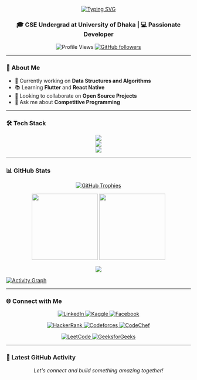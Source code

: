 <p align="center">
  <a href="https://github.com/clear20-22">
    <img src="https://readme-typing-svg.herokuapp.com?font=Fira+Code&pause=1000&color=0099FF&center=true&vCenter=true&width=435&lines=Hi+👋,+I'm+Jubayer+Ahmed+Sojib;CSE+Undergrad+@+University+of+Dhaka;Passionate+Developer;Always+learning+new+things" alt="Typing SVG" />
  </a>
</p>

<h3 align="center">🎓 CSE Undergrad at University of Dhaka | 💻 Passionate Developer</h3>

<p align="center">
  <img src="https://komarev.com/ghpvc/?username=clear20-22&label=Profile%20views&color=0e75b6&style=flat" alt="Profile Views" />
  <a href="https://github.com/clear20-22?tab=followers">
    <img src="https://img.shields.io/github/followers/clear20-22?label=Followers&style=social" alt="GitHub followers" />
  </a>
</p>

---

### 🚀 About Me
- 🎯 Currently working on **Data Structures and Algorithms**
- 📚 Learning **Flutter** and **React Native**
- 👯 Looking to collaborate on **Open Source Projects**
- 💬 Ask me about **Competitive Programming**

---

### 🛠️ Tech Stack

<p align="center">
  <img src="https://skillicons.dev/icons?i=c,cpp,java,python,html,css,js" /><br>
  <img src="https://skillicons.dev/icons?i=dart,flutter,kotlin,django,react,nodejs" /><br>
  <img src="https://skillicons.dev/icons?i=mysql,postgres,bootstrap,linux" />
</p>

---

### 📊 GitHub Stats

<p align="center">
  <a href="https://github.com/ryo-ma/github-profile-trophy">
    <img src="https://github-profile-trophy.vercel.app/?username=clear20-22&theme=tokyonight&row=1&margin-w=15" alt="GitHub Trophies" />
  </a>
</p>

<p align="center">
  <img height="180em" src="https://github-readme-stats.vercel.app/api/top-langs/?username=clear20-22&layout=compact&theme=tokyonight" />
  <img height="180em" src="https://github-readme-stats.vercel.app/api?username=clear20-22&show_icons=true&theme=tokyonight" />
</p>

<p align="center">
  <img src="https://github-readme-streak-stats.herokuapp.com/?user=clear20-22&theme=tokyonight" />
</p>

[![Activity Graph](https://github-readme-activity-graph.vercel.app/graph?username=clear20-22&bg_color=1a1b27&color=38bdae&line=70a5fd&point=bf91f3&area=true&hide_border=true)](https://github.com/ashutosh00710/github-readme-activity-graph)

---

### 🌐 Connect with Me

<p align="center">
  <a href="https://linkedin.com/in/jubayer-ahmed-sojib-462938331/" target="_blank">
    <img src="https://img.shields.io/badge/LinkedIn-0077B5?style=for-the-badge&logo=linkedin&logoColor=white" alt="LinkedIn" />
  </a>
  <a href="https://kaggle.com/jubayerahmedsojib" target="_blank">
    <img src="https://img.shields.io/badge/Kaggle-20BEFF?style=for-the-badge&logo=kaggle&logoColor=white" alt="Kaggle" />
  </a>
  <a href="https://fb.com/jubayerahmed.sojib.7" target="_blank">
    <img src="https://img.shields.io/badge/Facebook-1877F2?style=for-the-badge&logo=facebook&logoColor=white" alt="Facebook" />
  </a>
</p>

<p align="center">
  <a href="https://www.hackerrank.com/29_23_Sojib" target="_blank">
    <img src="https://img.shields.io/badge/HackerRank-2EC866?style=for-the-badge&logo=hackerrank&logoColor=white" alt="HackerRank" />
  </a>
  <a href="https://codeforces.com/profile/_s0jib_" target="_blank">
    <img src="https://img.shields.io/badge/Codeforces-445f9d?style=for-the-badge&logo=codeforces&logoColor=white" alt="Codeforces" />
  </a>
  <a href="https://www.codechef.com/users/clear23" target="_blank">
    <img src="https://img.shields.io/badge/CodeChef-5B4638?style=for-the-badge&logo=codechef&logoColor=white" alt="CodeChef" />
  </a>
</p>

<p align="center">
  <a href="https://www.leetcode.com/sojib2004" target="_blank">
    <img src="https://img.shields.io/badge/LeetCode-FFA116?style=for-the-badge&logo=leetcode&logoColor=black" alt="LeetCode" />
  </a>
  <a href="https://auth.geeksforgeeks.org/user/sojib14s976" target="_blank">
    <img src="https://img.shields.io/badge/GeeksforGeeks-298D46?style=for-the-badge&logo=geeksforgeeks&logoColor=white" alt="GeeksforGeeks" />
  </a>
</p>

---

### 📝 Latest GitHub Activity
<!--START_SECTION:activity-->
<!--END_SECTION:activity-->

<p align="center">
  <i>Let's connect and build something amazing together!</i>
</p>
